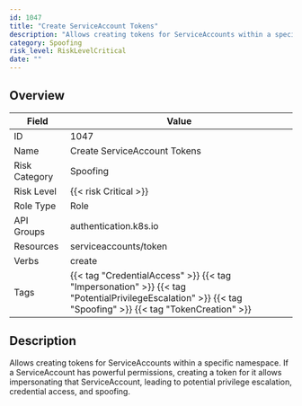 ```yaml
---
id: 1047
title: "Create ServiceAccount Tokens"
description: "Allows creating tokens for ServiceAccounts within a specific namespace. If a ServiceAccount has powerful permissions, creating a token for it allows impersonating that ServiceAccount, leading to potential privilege escalation, credential access, and spoofing."
category: Spoofing
risk_level: RiskLevelCritical
date: ""
---
```


## Overview

| Field         | Value                                                                                                                                                    |
| ------------- | -------------------------------------------------------------------------------------------------------------------------------------------------------- |
| ID            | 1047                                                                                                                                                     |
| Name          | Create ServiceAccount Tokens                                                                                                                             |
| Risk Category | Spoofing                                                                                                                                                 |
| Risk Level    | {{< risk Critical >}}                                                                                                                                    |
| Role Type     | Role                                                                                                                                                     |
| API Groups    | authentication.k8s.io                                                                                                                                    |
| Resources     | serviceaccounts/token                                                                                                                                    |
| Verbs         | create                                                                                                                                                   |
| Tags          | {{< tag "CredentialAccess" >}} {{< tag "Impersonation" >}} {{< tag "PotentialPrivilegeEscalation" >}} {{< tag "Spoofing" >}} {{< tag "TokenCreation" >}} |

## Description

Allows creating tokens for ServiceAccounts within a specific namespace. If a ServiceAccount has powerful permissions, creating a token for it allows impersonating that ServiceAccount, leading to potential privilege escalation, credential access, and spoofing.
